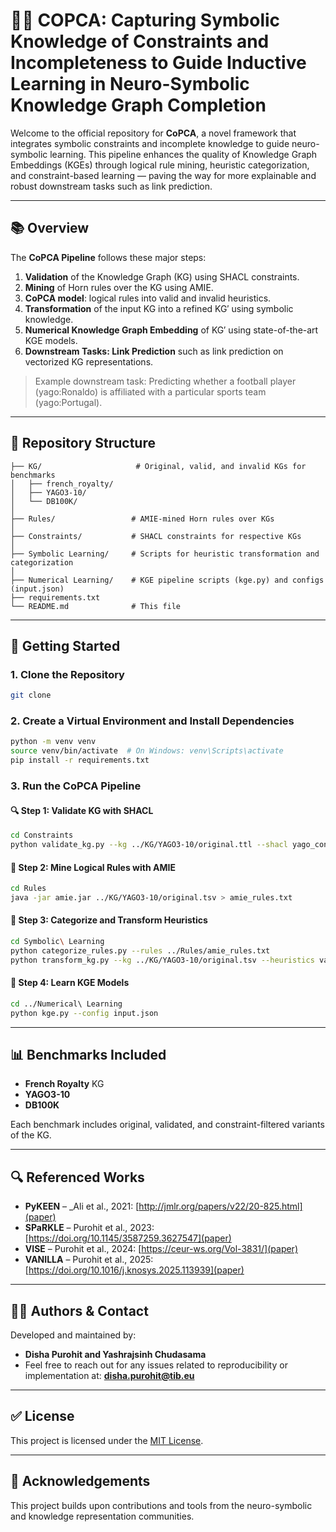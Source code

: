 # 🧠🔗 COPCA: Capturing Symbolic Knowledge of Constraints and Incompleteness to Guide Inductive Learning in Neuro-Symbolic Knowledge Graph Completion
Welcome to the official repository for **CoPCA**, a novel framework that integrates symbolic constraints and incomplete knowledge to guide neuro-symbolic learning. This pipeline enhances the quality of Knowledge Graph Embeddings (KGEs) through logical rule mining, heuristic categorization, and constraint-based learning — paving the way for more explainable and robust downstream tasks such as link prediction.

---
## 📚 Overview

The **CoPCA Pipeline** follows these major steps:

1. **Validation** of the Knowledge Graph (KG) using SHACL constraints.
2. **Mining** of Horn rules over the KG using AMIE.
3. **CoPCA model**: logical rules into valid and invalid heuristics.
4. **Transformation** of the input KG into a refined KG′ using symbolic knowledge.
5. **Numerical Knowledge Graph Embedding** of KG′ using state-of-the-art KGE models.
6. **Downstream Tasks: Link Prediction** such as link prediction on vectorized KG representations.

> Example downstream task: Predicting whether a football player (yago:Ronaldo) is affiliated with a particular sports team (yago:Portugal).

---
## 📁 Repository Structure


```
├── KG/                     # Original, valid, and invalid KGs for benchmarks
│   ├── french_royalty/
│   ├── YAGO3-10/
│   └── DB100K/
│
├── Rules/                 # AMIE-mined Horn rules over KGs
│
├── Constraints/           # SHACL constraints for respective KGs
│
├── Symbolic Learning/     # Scripts for heuristic transformation and categorization
│
├── Numerical Learning/    # KGE pipeline scripts (kge.py) and configs (input.json)
├── requirements.txt
└── README.md              # This file
```

---

## 🚀 Getting Started

### 1. Clone the Repository
```bash
git clone
```

### 2. Create a Virtual Environment and Install Dependencies
```bash
python -m venv venv
source venv/bin/activate  # On Windows: venv\Scripts\activate
pip install -r requirements.txt
```

### 3. Run the CoPCA Pipeline

#### 🔍 Step 1: Validate KG with SHACL
```bash
cd Constraints
python validate_kg.py --kg ../KG/YAGO3-10/original.ttl --shacl yago_constraints.ttl
```

#### 📜 Step 2: Mine Logical Rules with AMIE
```bash
cd Rules
java -jar amie.jar ../KG/YAGO3-10/original.tsv > amie_rules.txt
```

#### 🧩 Step 3: Categorize and Transform Heuristics
```bash
cd Symbolic\ Learning
python categorize_rules.py --rules ../Rules/amie_rules.txt
python transform_kg.py --kg ../KG/YAGO3-10/original.tsv --heuristics valid_rules.txt
```

#### 🔢 Step 4: Learn KGE Models
```bash
cd ../Numerical\ Learning
python kge.py --config input.json
```

---

## 📊 Benchmarks Included

- **French Royalty** KG
- **YAGO3-10**
- **DB100K**

Each benchmark includes original, validated, and constraint-filtered variants of the KG.

---

## 🔍 Referenced Works

- **PyKEEN** – _Ali et al., 2021: [http://jmlr.org/papers/v22/20-825.html](paper)   
- **SPaRKLE** – Purohit et al., 2023: [https://doi.org/10.1145/3587259.3627547](paper)   
- **VISE** – Purohit et al., 2024:  [https://ceur-ws.org/Vol-3831/](paper)
- **VANILLA** – Purohit et al., 2025: [https://doi.org/10.1016/j.knosys.2025.113939](paper)  

---

## 👨‍💻 Authors & Contact

Developed and maintained by:

- **Disha Purohit and Yashrajsinh Chudasama**
- Feel free to reach out for any issues related to reproducibility or implementation at: **disha.purohit@tib.eu**

---


## ✅ License

This project is licensed under the [MIT License](LICENSE).

---

## 🙏 Acknowledgements

This project builds upon contributions and tools from the neuro-symbolic and knowledge representation communities.
